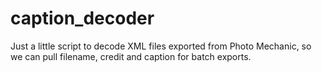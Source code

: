 # caption_decoder
Just a little script to decode XML files exported from Photo Mechanic, so we can pull filename, credit and caption for batch exports.

